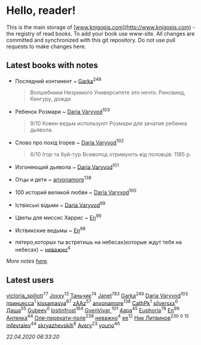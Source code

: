 # Hello, reader!
This is the main storage of [www.knigopis.com](http://www.knigopis.com) - the registry of read books.
To add your book use www-site. All changes are committed and synchronized with this git repository.
Do not use pull requests to make changes here.


## Latest books with notes
* Последний континент ~ [Garka](users/115/115753719718250012620-google)<sup>249</sup>
    > Волшебники Незримого Университете это нечто. Ринсвинд, Кенгуру, дожди

* Ребенок Розмари ~ [Daria Varyvod](users/829/829893410524253-facebook)<sup>103</sup>
    > 9/10 Ковен ведьм используют Розмари для зачатия ребенка дьявола.

* Слово про похід Ігорев ~ [Daria Varyvod](users/829/829893410524253-facebook)<sup>102</sup>
    > 6/10 Ігор та буй-тур Всеволод отримують від половців. 1185 р.

* Изгоняющий дьявола ~ [Daria Varyvod](users/829/829893410524253-facebook)<sup>101</sup>

* Отцы и дети ~ [anvonamore](users/595/5957175-vkontakte)<sup>138</sup>

* 100 историй великой любви ~ [Daria Varyvod](users/829/829893410524253-facebook)<sup>100</sup>

* Іствікські відьми ~ [Daria Varyvod](users/829/829893410524253-facebook)<sup>99</sup>

* Цветы для миссис Харрис ~ [En](users/333/333646551-vkontakte)<sup>99</sup>

* Иствикские ведьмы ~ [En](users/333/333646551-vkontakte)<sup>98</sup>

* пятеро,которых ты встретишь на небесах(которые ждут тебя на небесах) ~ [неважно](users/145/145522558-vkontakte)<sup>4</sup>


_More notes [here](latest_books_with_notes.md)._


## Latest users
[victoria_spilioti](users/219/219259003-vkontakte)<sup>77</sup> 
[Joxxy](users/109/109128632962928278575-google)<sup>13</sup> 
[Таньчик](users/209/2096581563762610-facebook)<sup>74</sup> 
[Janet](users/108/108113656204404967440-google)<sup>783</sup> 
[Garka](users/115/115753719718250012620-google)<sup>249</sup> 
[Daria Varyvod](users/829/829893410524253-facebook)<sup>103</sup> 
[принцесса](users/436/436535019-vkontakte)<sup>1</sup> 
[kissamasya](users/684/68439978-vkontakte)<sup>87</sup> 
[zAAz](users/202/202248233-vkontakte)<sup>57</sup> 
[anvonamore](users/595/5957175-vkontakte)<sup>138</sup> 
[CathPk](users/236/236585396-vkontakte)<sup>1</sup> 
[silversxx](users/102/102982049492599061441-google)<sup>0</sup> 
[Даша](users/334/334696193054530347-mailru)<sup>55</sup> 
[Gubeev](users/110/110362044313753603797-google)<sup>0</sup> 
[lostinfrost](users/217/217891524-vkontakte)<sup>164</sup> 
[GvenVivar ](users/158/158266434925901-facebook)<sup>101</sup> 
[4apa](users/117/117392596378069249667-google)<sup>45</sup> 
[Euphoria](users/106/106304994652616315178-google)<sup>78</sup> 
[En](users/333/333646551-vkontakte)<sup>99</sup> 
[Антенка](users/118/118158645037334943900-google)<sup>44</sup> 
[Оля-перекати-поле](users/108/10848515355906827860-mailru)<sup>238</sup> 
[неважно](users/145/145522558-vkontakte)<sup>4</sup> 
[ee](users/219/2195256973544755662-mailru)<sup>12</sup> 
[Ник Литвинов](users/241/241974816-vkontakte)<sup>230</sup> 
[](users/106/1067243422-yandex)<sup>0</sup> 
[](users/153/1537586159620888-facebook)<sup>15</sup> 
[mfevralev](users/140/140966150-vkontakte)<sup>44</sup> 
[skryazhevskih](users/383/383165880-vkontakte)<sup>6</sup> 
[Avery](users/567/56734832-yandex)<sup>23</sup> 
[youno](users/302/302928912-vkontakte)<sup>46</sup> 


_22.04.2020 06:33:20_
